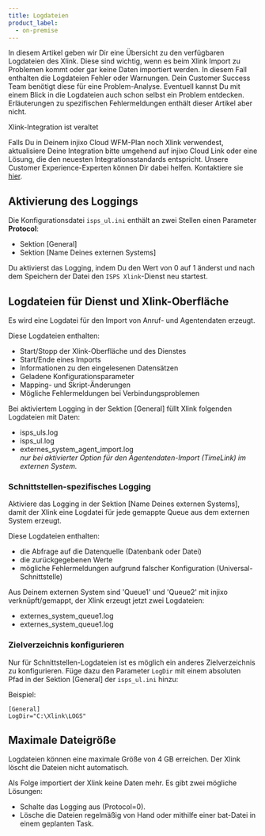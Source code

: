 ```yaml
---
title: Logdateien
product_label:
  - on-premise
---
```


In diesem Artikel geben wir Dir eine Übersicht zu den verfügbaren Logdateien des Xlink. Diese sind wichtig, wenn es beim Xlink Import zu Problemen kommt oder gar keine Daten importiert werden. In diesem Fall enthalten die Logdateien Fehler oder Warnungen. Dein Customer Success Team benötigt diese für eine Problem-Analyse. Eventuell kannst Du mit einem Blick in die Logdateien auch schon selbst ein Problem entdecken. Erläuterungen zu spezifischen Fehlermeldungen enthält dieser Artikel aber nicht.

<div markdown="1" class="hint-box-default hint-box-red">

Xlink-Integration ist veraltet

Falls Du in Deinem injixo Cloud WFM-Plan noch Xlink verwendest, aktualisiere Deine Integration bitte umgehend auf injixo Cloud Link oder eine Lösung, die den neuesten Integrationsstandards entspricht. Unsere Customer Experience-Experten können Dir dabei helfen. Kontaktiere sie [hier](https://www.injixo.com/contact/?message_type=support-enquiry&message=Ich%20m%C3%B6chte%20Unterst%C3%BCtzung%20beim%20Update%20meiner%20Integration.%20Mir%20ist%20bewusst,%20dass%20dies%20notwendig%20ist,%20um%20den%20Datenimport%20zu%20injixo%20auch%20nach%20dem%2030.%20Januar%202023%20ohne%20Unterbrechung%20zu%20gew%C3%A4hrleisten.).

</div>

## Aktivierung des Loggings

Die Konfigurationsdatei `isps_ul.ini` enthält an zwei Stellen einen Parameter **Protocol**:

- Sektion [General]
- Sektion [Name Deines externen Systems]

Du aktivierst das Logging, indem Du den Wert von 0 auf 1 änderst und nach dem Speichern der Datei den `ISPS Xlink`-Dienst neu startest.

## Logdateien für Dienst und Xlink-Oberfläche

Es wird eine Logdatei für den Import von Anruf- und Agentendaten erzeugt.

Diese Logdateien enthalten:

- Start/Stopp der Xlink-Oberfläche und des Dienstes
- Start/Ende eines Imports
- Informationen zu den eingelesenen Datensätzen
- Geladene Konfigurationsparameter
- Mapping- und Skript-Änderungen
- Mögliche Fehlermeldungen bei Verbindungsproblemen

Bei aktiviertem Logging in der Sektion [General] füllt Xlink folgenden Logdateien mit Daten:

- isps_uls.log
- isps_ul.log
- externes_system_agent_import.log  
  _nur bei aktivierter Option für den Agentendaten-Import (TimeLink) im externen System._

### Schnittstellen-spezifisches Logging

Aktiviere das Logging in der Sektion [Name Deines externen Systems], damit der Xlink eine Logdatei für jede gemappte Queue aus dem externen System erzeugt.

Diese Logdateien enthalten:

- die Abfrage auf die Datenquelle (Datenbank oder Datei)
- die zurückgegebenen Werte
- mögliche Fehlermeldungen aufgrund falscher Konfiguration (Universal-Schnittstelle)

Aus Deinem externen System sind 'Queue1' und 'Queue2' mit injixo verknüpft/gemappt, der Xlink erzeugt jetzt zwei Logdateien:

- externes_system_queue1.log
- externes_system_queue1.log

### Zielverzeichnis konfigurieren

Nur für Schnittstellen-Logdateien ist es möglich ein anderes Zielverzeichnis zu konfigurieren. Füge dazu den Parameter `LogDir` mit einem absoluten Pfad in der Sektion [General] der `isps_ul.ini` hinzu:

Beispiel:

```
[General]
LogDir="C:\Xlink\LOGS"
```

## Maximale Dateigröße

Logdateien können eine maximale Größe von 4 GB erreichen. Der Xlink löscht die Dateien nicht automatisch.

Als Folge importiert der Xlink keine Daten mehr. Es gibt zwei mögliche Lösungen:

- Schalte das Logging aus (Protocol=0).
- Lösche die Dateien regelmäßig von Hand oder mithilfe einer bat-Datei in einem geplanten Task.
